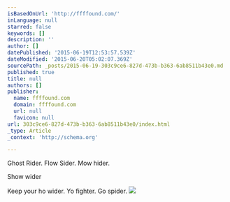 ```yaml
---
isBasedOnUrl: 'http://ffffound.com/'
inLanguage: null
starred: false
keywords: []
description: ''
author: []
datePublished: '2015-06-19T12:53:57.539Z'
dateModified: '2015-06-20T05:02:07.369Z'
sourcePath: _posts/2015-06-19-303c9ce6-827d-473b-b363-6ab8511b43e0.md
published: true
title: null
authors: []
publisher:
  name: ffffound.com
  domain: ffffound.com
  url: null
  favicon: null
url: 303c9ce6-827d-473b-b363-6ab8511b43e0/index.html
_type: Article
_context: 'http://schema.org'

---
```

Ghost Rider. Flow Sider. Mow hider. 

Show wider 

Keep your ho wider. Yo fighter. Go spider. ![](http://img.ffffound.com/static-data/assets/6/8828297cc0b308210f8c6aa1cf7edd37929c6482_m.jpg)
